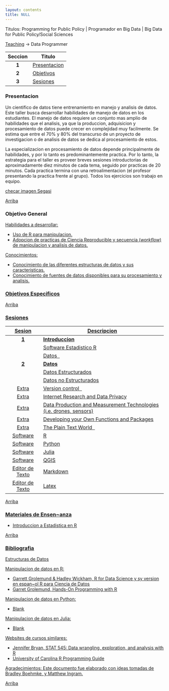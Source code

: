```yaml
---
layout: contents
title: NULL
---
```


Titulos: Programming for Public Policy | Programador en Big Data | Big Data for Public Policy/Social Sciences
<a name="SectionMenu"></a>

[Teaching](../teaching.md) &rarr; Data Programmer

| Seccion       | Titulo  |
|:-------------:|--------------|
| **1**         | [Presentacion](#Presentacion) |
| **2**         | [Objetivos](#Objetivo) |
| **3**         | [Sesiones](#Sesiones) |


<a name="Presentacion"></a>
### Presentacion

Un cientifico de datos tiene entrenamiento en manejo y analisis de datos. Este taller busca desarrollar habilidades de manejo de datos en los estudiantes. El manejo de datos requiere un conjunto mas amplio de habilidades que el analisis, ya que la produccion, adquisicion y procesamiento de datos puede crecer en complejidad muy facilmente. Se estima que entre el 70% y 80% del transcurso de un proyecto de investigacion o de analisis de datos se dedica al procesamiento de estos.

La especializacion en procesamiento de datos depende principalmente de habilidades, y por lo tanto es predominantemente practica. Por lo tanto, la estrategia para  el taller es proveer breves sesiones introductorias de aproximadamente diez minutos de cada tema, seguido por practicas de 20 minutos. Cada practica termina con una retroalimentacion (el profesor presentando la practica frente al grupo). Todos los ejercicios son trabajo en equipo.

[checar imagen Segasi](http://segasi.com.mx/cursos/mcb/)

[Arriba](#SectionMenu)

<a name="Objetivo"></a>
### Objetivo General

<u>Habilidades a desarrollar:<u/>
- Uso de R para manipulacion.
- Adopcion de practicas de [Ciencia Reproducible](../../workshops/ciencia-reproducible) y secuencia (*workflow*) de manipulacion y analisis de datos.

<u>Conocimientos:<u/>
- Conocimiento de las diferentes estructuras de datos y sus caracteristicas.
- Conocimiento de fuentes de datos disponibles para su procesamiento y analisis.

### Objetivos Especificos

[Arriba](#SectionMenu)

<a name="Sesiones"></a>
### Sesiones

| Sesion       | Descripcion  |
|:-------------:|--------------|
| **1**         | **Introduccion**  |
|               | Software Estadistico R  |
|               | Datos &nbsp; <a href="https://crenteriam.github.io/workshops/programmer/datos/" style="color:black;"><i class="fas fa-folder-open" style="font-size:1em"></i></a> |
| **2**         | **Datos**  |
|               | Datos Estructurados |
|               | Datos no Estructurados  |
| Extra         | Version control &nbsp; <a href="https://crenteriam.github.io/workshops/programmer/version-control/" style="color:black;"><i class="fas fa-folder-open" style="font-size:1em"></i></a> |
| Extra         | Internet Research and Data Privacy   |
| Extra         | Data Production and Measurement Technologies (i.e. drones, sensors)   |
| Extra         | Developing your Own Functions and Packages  |
| Extra         | The Plain Text World &nbsp; <a href="https://crenteriam.github.io/workshops/analyst/plain-text/" style="color:black;"><i class="fas fa-folder-open" style="font-size:1em"></i></a>  |
| Software      | R |
| Software      | Python |
| Software      | Julia  |
| Software      | QGIS   |
| Editor de Texto  | Markdown <a href="https://crenteriam.github.io/training/markdown/markdown/" style="color:black;"><i class="fas fa-folder-open" style="font-size:1em"></i></a> |
| Editor de Texto  | Latex <a href="https://crenteriam.github.io/training/latex/latex/" style="color:black;"><i class="fas fa-folder-open" style="font-size:1em"></i></a>  |

[Arriba](#SectionMenu)

### Materiales de Ensen~anza

- [Introduccion a Estadistica en R](https://www.coursera.org/learn/intro-data-science-programacion-estadistica-r)


[Arriba](#SectionMenu)

### Bibliografia

<u>Estructuras de Datos<u/>

<u>Manipulacion de datos en R<u/>:
* Garrett Grolemund & Hadley Wickham, [R for Data Science](http://r4ds.had.co.nz/index.html) y sy version en espan~ol [R para Ciencia de Datos](http://es.r4ds.hadley.nz/)
* Garret Grolemund, [Hands-On Programming with R](https://rstudio-education.github.io/hopr/)

<u>Manipulacion de datos en Python<u/>:
* Blank

<u>Manipulacion de datos en Julia<u/>:
* Blank


<u>Websites de cursos similares:<u/>
* Jennifer Bryan, [STAT 545: Data wrangling, exploration, and analysis with R](http://stat545.com/)
* [University of Carolina R Programming Guide](http://uc-r.github.io/)

<u>Agradecimientos</u>: Este documento fue elaborado con ideas tomadas de [Bradley Boehmke](http://uc-r.github.io/), y [Matthew Ingram](http://mattingram.net/).

[Arriba](#SectionMenu)
